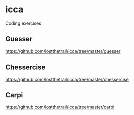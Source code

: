 # icca

Coding exercises

## Guesser

https://github.com/lostthetrail/icca/tree/master/guesser

## Chessercise

https://github.com/lostthetrail/icca/tree/master/chessercise

## Carpi

https://github.com/lostthetrail/icca/tree/master/carpi